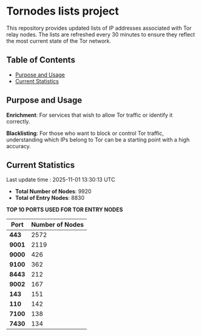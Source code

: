 # Tornodes lists project

This repository provides updated lists of IP addresses associated with Tor relay nodes. The lists are refreshed every 30 minutes to ensure they reflect the most current state of the Tor network.

## Table of Contents

- [Purpose and Usage](#purpose-and-usage)
- [Current Statistics](#current-statistics)


## Purpose and Usage

**Enrichment**: For services that wish to allow Tor traffic or identify it correctly.

**Blacklisting**: For those who want to block or control Tor traffic, understanding which IPs belong to Tor can be a starting point with a high accuracy.

## Current Statistics

Last update time : 2025-11-01 13:30:13 UTC

- **Total Number of Nodes**: 9920
- **Total of Entry Nodes**: 8830

**TOP 10 PORTS USED FOR TOR ENTRY NODES**

| **Port** | **Number of Nodes** |
|------|-----------------|
| **443**   | 2572  |
| **9001**   | 2119  |
| **9000**   | 426  |
| **9100**   | 362  |
| **8443**   | 212  |
| **9002**   | 167  |
| **143**   | 151  |
| **110**   | 142  |
| **7100**   | 138  |
| **7430**   | 134  |

